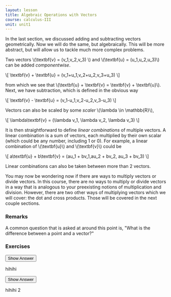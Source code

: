 ```yaml
---
layout: lesson
title: Algebraic Operations with Vectors
course: calculus-III
unit: unit1
---
```


In the last section, we discussed adding and subtracting vectors geometrically. Now we will do the same, but algebraically. This will be more abstract, but will allow us to tackle much more complex problems. 

Two vectors \\(\textbf{v} = (v_1,v_2,v_3) \\) and \\(\textbf{u} = (u_1,u_2,u_3)\\) can be added *componentwise*.

\\[ \textbf{v} + \textbf{u} = (v_1+u_1,v_2+u_2,v_3+u_3) \\]

from which we see that \\(\textbf{u} + \textbf{v} = \textbf{v} + \textbf{u}\\). Next, we have subtraction, which is defined in the obvious way 

\\[ \textbf{v} - \textbf{u} = (v_1-u_1,v_2-u_2,v_3-u_3) \\]

Vectors can also be scaled by some *scaler* \\(\lambda \in \mathbb{R}\\),

\\[ \lambda\textbf{v} = (\lambda v_1, \lambda v_2, \lambda v_3) \\]

It is then straightforward to define *linear combinations* of multiple vectors. A linear combination is a sum of vectors, each multiplied by their own scalar (which could be any number, including 1 or 0). For example, a linear combination of \\(\textbf{u}\\) and \\(\textbf{v}\\) could be 

\\[ a\textbf{u} + b\textbf{v} = (au_1 + bv_1,au_2 + bv_2, au_3 + bv_3) \\]

Linear combinations can also be taken between more than 2 vectors. 

You may now be wondering now if there are ways to multiply vectors or divide vectors. In this course, there are no ways to multiply or divide vectors in a way that is analogous to your preexisting notions of multiplication and division. However, there are two other ways of multiplying vectors which we will cover: the dot and cross products. Those will be covered in the next couple sections. 


### Remarks
A common question that is asked at around this point is, "What is the difference between a point and a vector?"


### Exercises

<button onclick="myFunction('answer')" class="answerButton">Show Answer</button>

<div  id="answer" class="answer">
hihihi
</div>


<button onclick="myFunction('answer2')" class="answerButton">Show Answer</button>

<div  id="answer2" class="answer">
hihihi 2
</div>


